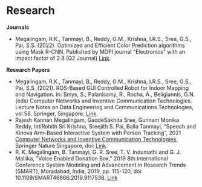 # Research

**Journals**

- Megalingam, R.K., Tanmayi, B., Reddy, G.M., Krishna, I.R.S., Sree, G.S., Pai, S.S. (2022). Optimized and Efficient Color Prediction algorithms using Mask R-CNN. Published by MDPI journal "Electronics" with an impact factor of 2.8 (Q2 Journal) [Link](https://www.mdpi.com/2079-9292/12/4/909). 

**Research Papers**
- Megalingam, R.K., Tanmayi, B., Reddy, G.M., Krishna, I.R.S., Sree, G.S., Pai, S.S. (2021). ROS-Based GUI Controlled Robot for Indoor Mapping and Navigation. In: Smys, S., Palanisamy, R., Rocha, Á., Beligiannis, G.N. (eds) Computer Networks and Inventive Communication Technologies. Lecture Notes on Data Engineering and Communications Technologies, vol 58. Springer, Singapore. [Link](https://link.springer.com/chapter/10.1007/978-981-15-9647-6_22).
- Rajesh Kannan Megalingam, GaddeSakhita Sree, Gunnam Monika Reddy, IntiRohith Sri Krishna, Sreejith S. Pai, Balla Tanmayi, “Speech and Kinova Arm-Based Interactive System with Person Tracking”, 2021 [Computer Networks and Inventive Communication Technologies](https://www.springerprofessional.de/en/computer-networks-and-inventive-communication-technologies/19223336), Springer Nature Singapore, doi: [Link](https://www.springerprofessional.de/en/speech-and-kinova-arm-based-interactive-system-with-person-track/19223362). 
- R. K. Megalingam, B. Tanmayi, G. R. Sree, T. V. Indumathi and G. J. Mallika, "Voice Enabled Donation Box," 2019 8th International Conference System Modeling and Advancement in Research Trends (SMART), Moradabad, India, 2019, pp. 115-120, doi: 10.1109/SMART46866.2019.9117538. [Link](https://ieeexplore.ieee.org/document/9117538/citations#citations)
